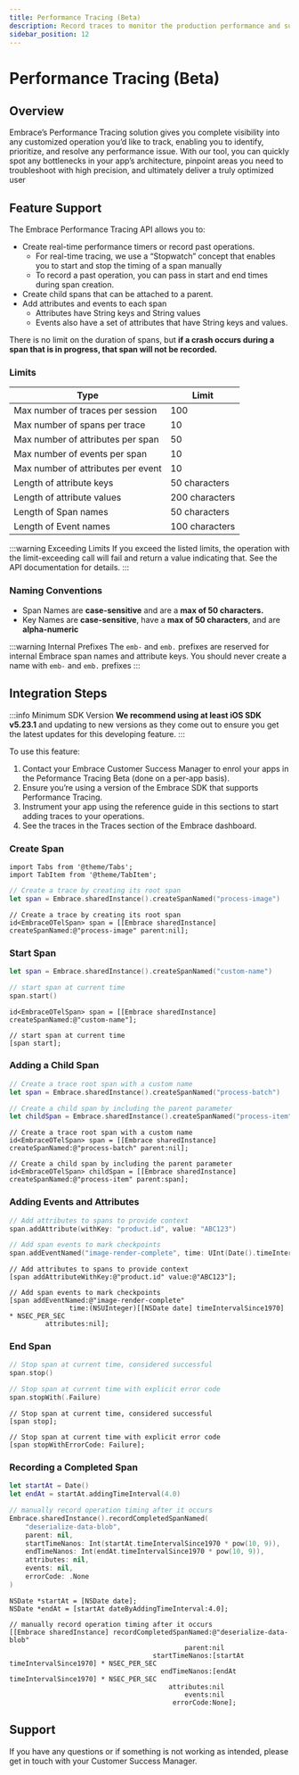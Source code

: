 ```yaml
---
title: Performance Tracing (Beta)
description: Record traces to monitor the production performance and success rates of operations within in your application.
sidebar_position: 12
---
```


# Performance Tracing (Beta)

## Overview

Embrace’s Performance Tracing solution gives you complete visibility into any customized operation you’d like to track, enabling you to identify, prioritize, and resolve any performance issue. With our tool, you can quickly spot any bottlenecks in your app’s architecture, pinpoint areas you need to troubleshoot with high precision, and ultimately deliver a truly optimized user

## Feature Support

The Embrace Performance Tracing API allows you to:

- Create real-time performance timers or record past operations.
    - For real-time tracing, we use a “Stopwatch” concept that enables you to start and stop the timing of a span manually
    - To record a past operation, you can pass in start and end times during span creation.
- Create child spans that can be attached to a parent.
- Add attributes and events to each span
    - Attributes have String keys and String values
    - Events also have a set of attributes that have String keys and values.

There is no limit on the duration of spans, but **if a crash occurs during a span that is in progress, that span will not be recorded.**

### Limits

| Type  | Limit |
| --- | --- |
| Max number of traces per session  | 100 |
| Max number of spans per trace | 10 |
| Max number of attributes per span | 50  |
| Max number of events per span | 10 |
| Max number of attributes per event  | 10 |
| Length of attribute keys | 50 characters |
| Length of attribute values | 200 characters |
| Length of Span names | 50 characters |
| Length of Event names | 100 characters |

:::warning Exceeding Limits
If you exceed the listed limits, the operation with the limit-exceeding call will fail and return a value indicating that. See the API documentation for details.
:::

### Naming Conventions

- Span Names are **case-sensitive** and are a **max of 50 characters.**
- Key Names are **case-sensitive**, have a **max of 50 characters**, and are **alpha-numeric**

:::warning Internal Prefixes
The `emb-` and `emb.` prefixes are reserved for internal Embrace span names and attribute keys. You should never create a name with `emb-` and `emb.` prefixes
:::

## Integration Steps

:::info Minimum SDK Version
**We recommend using at least iOS SDK v5.23.1** and updating to new versions as they come out to ensure you get the latest updates for this developing feature.
:::

To use this feature:

1. Contact your Embrace Customer Success Manager to enrol your apps in the Peformance Tracing Beta (done on a per-app basis).
2. Ensure you’re using a version of the Embrace SDK that supports Performance Tracing.
3. Instrument your app using the reference guide in this sections to start adding traces to your operations.
4. See the traces in the Traces section of the Embrace dashboard.

### Create Span

```mdx-code-block
import Tabs from '@theme/Tabs';
import TabItem from '@theme/TabItem';
```

<Tabs groupId="ios-language" queryString="ios-language">
<TabItem value="swift" label="Swift">

```swift
// Create a trace by creating its root span
let span = Embrace.sharedInstance().createSpanNamed("process-image")
```

</TabItem>
<TabItem value="objc" label="Objective-C">

```objc
// Create a trace by creating its root span
id<EmbraceOTelSpan> span = [[Embrace sharedInstance] createSpanNamed:@"process-image" parent:nil];
```

</TabItem>
</Tabs>

### Start Span

<Tabs groupId="ios-language" queryString="ios-language">
<TabItem value="swift" label="Swift">

```swift
let span = Embrace.sharedInstance().createSpanNamed("custom-name")

// start span at current time
span.start()
```

</TabItem>
<TabItem value="objc" label="Objective-C">

```objc
id<EmbraceOTelSpan> span = [[Embrace sharedInstance] createSpanNamed:@"custom-name"];

// start span at current time
[span start];
```

</TabItem>
</Tabs>

### Adding a Child Span

<Tabs groupId="ios-language" queryString="ios-language">
<TabItem value="swift" label="Swift">

```swift
// Create a trace root span with a custom name
let span = Embrace.sharedInstance().createSpanNamed("process-batch")

// Create a child span by including the parent parameter
let childSpan = Embrace.sharedInstance().createSpanNamed("process-item", parent: span)
```

</TabItem>
<TabItem value="objc" label="Objective-C">

```objc
// Create a trace root span with a custom name
id<EmbraceOTelSpan> span = [[Embrace sharedInstance] createSpanNamed:@"process-batch" parent:nil];

// Create a child span by including the parent parameter
id<EmbraceOTelSpan> childSpan = [[Embrace sharedInstance] createSpanNamed:@"process-item" parent:span];
```

</TabItem>
</Tabs>

### Adding Events and Attributes

<Tabs groupId="ios-language" queryString="ios-language">
<TabItem value="swift" label="Swift">

```swift
// Add attributes to spans to provide context
span.addAttribute(withKey: "product.id", value: "ABC123")

// Add span events to mark checkpoints
span.addEventNamed("image-render-complete", time: UInt(Date().timeIntervalSince1970 * pow(10, 9)))
```

</TabItem>
<TabItem value="objc" label="Objective-C">

```objc
// Add attributes to spans to provide context
[span addAttributeWithKey:@"product.id" value:@"ABC123"];

// Add span events to mark checkpoints
[span addEventNamed:@"image-render-complete"
               time:(NSUInteger)[[NSDate date] timeIntervalSince1970] * NSEC_PER_SEC
         attributes:nil];
```

</TabItem>
</Tabs>

### End Span

<Tabs groupId="ios-language" queryString="ios-language">
<TabItem value="swift" label="Swift">

```swift
// Stop span at current time, considered successful
span.stop()

// Stop span at current time with explicit error code
span.stopWith(.Failure)
```

</TabItem>
<TabItem value="objc" label="Objective-C">

```objc
// Stop span at current time, considered successful
[span stop];

// Stop span at current time with explicit error code
[span stopWithErrorCode: Failure];
```

</TabItem>
</Tabs>

### Recording a Completed Span

<Tabs groupId="ios-language" queryString="ios-language">
<TabItem value="swift" label="Swift">

```swift
let startAt = Date()
let endAt = startAt.addingTimeInterval(4.0)

// manually record operation timing after it occurs
Embrace.sharedInstance().recordCompletedSpanNamed(
    "deserialize-data-blob",
    parent: nil,
    startTimeNanos: Int(startAt.timeIntervalSince1970 * pow(10, 9)),
    endTimeNanos: Int(endAt.timeIntervalSince1970 * pow(10, 9)),
    attributes: nil,
    events: nil,
    errorCode: .None
)
```

</TabItem>
<TabItem value="objc" label="Objective-C">

```objc
NSDate *startAt = [NSDate date];
NSDate *endAt = [startAt dateByAddingTimeInterval:4.0];

// manually record operation timing after it occurs
[[Embrace sharedInstance] recordCompletedSpanNamed:@"deserialize-data-blob"
                                            parent:nil
                                    startTimeNanos:[startAt timeIntervalSince1970] * NSEC_PER_SEC
                                      endTimeNanos:[endAt timeIntervalSince1970] * NSEC_PER_SEC
                                        attributes:nil
                                            events:nil
                                         errorCode:None];
```

</TabItem>
</Tabs>

## Support

If you have any questions or if something is not working as intended, please get in touch with your Customer Success Manager.

